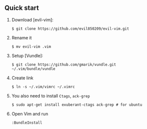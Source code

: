 ## Quick start

1. Download [evil-vim]:

     ```
     $ git clone https://github.com/evil850209/evil-vim.git
     ```
2. Rename it

     ```
     $ mv evil-vim .vim
     ```

2. Setup [Vundle]:

     ```
     $ git clone https://github.com/gmarik/vundle.git ~/.vim/bundle/vundle
     ```

3. Create link

     ```
     $ ln -s ~/.vim/vimrc ~/.vimrc
     ```

4. You also need to install ```Ctags```, ```ack-grep```

     ```
     $ sudo apt-get install exuberant-ctags ack-grep # for ubuntu
     ```

5. Open Vim and run

    ```
    :BundleInstall
    ```
